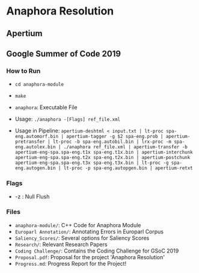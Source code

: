 # Anaphora Resolution
## Apertium
## Google Summer of Code 2019

### How to Run
- `cd anaphora-module`
- `make`
- `anaphora`: Executable File
- Usage: `./anaphora -[Flags] ref_file.xml`

- Usage in Pipeline:
`apertium-deshtml < input.txt | lt-proc spa-eng.automorf.bin | apertium-tagger -g $2 spa-eng.prob | apertium-pretransfer | lt-proc -b spa-eng.autobil.bin | lrx-proc -m spa-eng.autolex.bin | ./anaphora ref_file.xml | apertium-transfer -b apertium-eng-spa.spa-eng.t1x spa-eng.t1x.bin | apertium-interchunk apertium-eng-spa.spa-eng.t2x spa-eng.t2x.bin | apertium-postchunk apertium-eng-spa.spa-eng.t3x spa-eng.t3x.bin | lt-proc -g spa-eng.autogen.bin | lt-proc -p spa-eng.autopgen.bin | apertium-retxt`

### Flags

- -z : Null Flush

### Files
- `anaphora-module/`: 		C++ Code for Anaphora Module
- `Europarl	Annotation/`: 	Annotating Errors in Europarl Corpus
- `Saliency_Scores/`: 		Several options for Saliency Scores
- `Research/`: 				Relevant Research Papers
- `Coding Challenge/`: 		Contains the Coding Challenge for GSoC 2019
- `Proposal.pdf`: 			Proposal for the project 'Anaphora Resolution'
- `Progress.md`: 			Progress Report for the Project!



